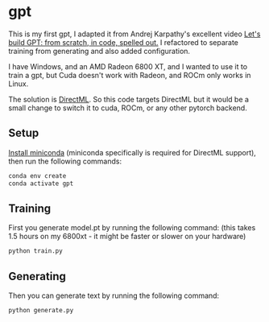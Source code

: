 # gpt

This is my first gpt, I adapted it from Andrej Karpathy's excellent video [Let's build GPT: from scratch, in code, spelled out.](https://youtu.be/kCc8FmEb1nY)  I refactored to separate training from generating and also added configuration.

I have Windows, and an AMD Radeon 6800 XT, and I wanted to use it to train a gpt, but Cuda doesn't work with Radeon, and ROCm only works in Linux.

The solution is [DirectML](https://learn.microsoft.com/en-us/windows/ai/directml/gpu-pytorch-windows). So this code targets DirectML but it would be a small change to switch it to cuda, ROCm, or any other pytorch backend.

## Setup
[Install miniconda](https://docs.conda.io/en/latest/miniconda.html) (miniconda specifically is required for DirectML support), then run the following commands:  
```bash
conda env create
conda activate gpt
```

## Training
First you generate model.pt by running the following command: (this takes 1.5 hours on my 6800xt - it might be faster or slower on your hardware)

```bash
python train.py
```

## Generating
Then you can generate text by running the following command:
```bash
python generate.py
```